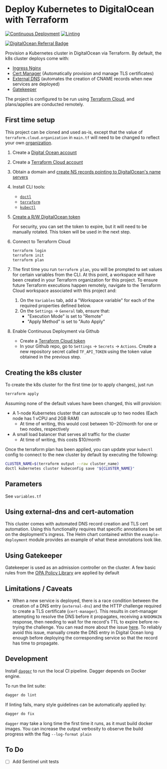 # Deploy Kubernetes to DigitalOcean with Terraform

[![Continuous Deployment](https://github.com/jamescurtin/digitalocean-k8s-deployment/actions/workflows/terraform.yaml/badge.svg)](https://github.com/jamescurtin/digitalocean-k8s-deployment/actions/workflows/terraform.yaml)
[![Linting](https://github.com/jamescurtin/digitalocean-k8s-deployment/actions/workflows/lint.yaml/badge.svg)](https://github.com/jamescurtin/digitalocean-k8s-deployment/actions/workflows/lint.yaml)

[![DigitalOcean Referral Badge](https://web-platforms.sfo2.digitaloceanspaces.com/WWW/Badge%202.svg)](https://www.digitalocean.com/?refcode=672862fab7f2)

Provision a Kubernetes cluster in DigitalOcean via Terraform.
By default, the k8s cluster deploys come with:

* [Ingress Nginx](https://kubernetes.github.io/ingress-nginx)
* [Cert Manager](https://github.com/cert-manager/cert-manager) (Automatically provision and manage TLS certificates)
* [External DNS](https://github.com/bitnami/charts/tree/master/bitnami/external-dns) (automates the creation of CNAME records when new services are deployed)
* [Gatekeeper](https://open-policy-agent.github.io/gatekeeper/website/docs/)

The project is configured to be run using [Terraform Cloud](https://app.terraform.io/), and plans/applies are conducted remotely.

## First time setup

This project can be cloned and used as-is, except that the value of `terraform.cloud.organization` in `main.tf` will need to be changed to reflect your own [organization](https://www.terraform.io/cloud-docs/users-teams-organizations/organizations).

1. Create a [Digital Ocean account](https://m.do.co/c/672862fab7f2)
1. Create a [Terraform Cloud account](https://app.terraform.io/signup/account)
1. Obtain a domain and [create NS records pointing to DigitalOcean's name servers](https://docs.digitalocean.com/tutorials/dns-registrars/)
1. Install CLI tools:
   * [`doctl`](https://docs.digitalocean.com/reference/doctl/how-to/install/)
   * [`terraform`](https://learn.hashicorp.com/tutorials/terraform/install-cli)
   * [`kubectl`](https://kubernetes.io/docs/tasks/tools/#kubectl)
1. [Create a R/W DigitalOcean token](https://docs.digitalocean.com/reference/api/create-personal-access-token/)

   For security, you can set the token to expire, but it will need to be manually rotated. This token will be used in the next step.

1. Connect to Terraform Cloud

    ```bash
    terraform login
    terraform init
    terraform plan
    ```

1. The first time you run `terraform plan`, you will be prompted to set values for certain variables from the CLI. At this point, a workspace will have been created in your Terraform organization for this project. To ensure future Terraform executions happen remotely, navigate to the Terraform Cloud workspace associated with this project and:
    1. On the `Variables` tab, add a "Workspace variable" for each of the required properties defined below.
    1. On the `Settings` -> `General` tab, ensure that:
       * "Execution Mode" is set to "Remote"
       * "Apply Method" is set to "Auto Apply"
1. Enable Continuous Deployment via Github
   * Create a [Terraform Cloud token](https://app.terraform.io/app/settings/tokens)
   * In your Github repo, go to `Settings` -> `Secrets` -> `Actions`. Create a new repository secret called `TF_API_TOKEN` using the token value obtained in the previous step.

## Creating the k8s cluster

To create the k8s cluster for the first time (or to apply changes), just run

```bash
terraform apply
```

Assuming none of the default values have been changed, this will provision:

* A 1-node Kubernetes cluster that can autoscale up to two nodes (Each node has 1 vCPU and 2GB RAM)
  * At time of writing, this would cost between $10-$20/month for one or two nodes, respectively
* A small load balancer that serves all traffic for the cluster
  * At time of writing, this costs $10/month

Once the terraform plan has been applied, you can update your `kubectl` config to connect to the new cluster by default by executing the following:

```bash
CLUSTER_NAME=$(terraform output --raw cluster_name)
doctl kubernetes cluster kubeconfig save "${CLUSTER_NAME}"
```

## Parameters

See `variables.tf`

## Using external-dns and cert-automation

This cluster comes with automated DNS record creation and TLS cert automation.
Using this functionality requires that specific annotations be set on the deployment's ingress.
The Helm chart contained within the `example-deployment` module provides an example of what these annotations look like.

## Using Gatekeeper

Gatekeeper is used as an admission controller on the cluster.
A few basic rules from the [OPA Policy Library](https://github.com/open-policy-agent/gatekeeper-librar) are applied by default

## Limitations / Caveats

* When a new service is deployed, there is a race condition between the creation of a DNS entry (`external-dns`) and the HTTP challenge required to create a TLS certificate (`cert-manager`). This results in cert-manager attempting to resolve the DNS before it propagates, receiving a `NXDOMAIN` response, then needing to wait for the record's TTL to expire before re-trying the challenge. You can read more about the issue [here](https://github.com/cert-manager/cert-manager/issues/4246). To reliably avoid this issue, manually create the DNS entry in Digital Ocean long enough before deploying the corresponding service so that the record has time to propagate.


## Development

Install [`dagger`](https://docs.dagger.io/1200/local-dev) to run the local CI pipeline.
Dagger depends on Docker engine.

To run the lint suite:

```bash
dagger do lint
```

If linting fails, many style guidelines can be automatically applied by:

```bash
dagger do fix
```

`dagger` may take a long time the first time it runs, as it must build docker images.
You can increase the output verbosity to observe the build progress with the flag `--log-format plain`

## To Do

- [ ] Add Sentinel unit tests
